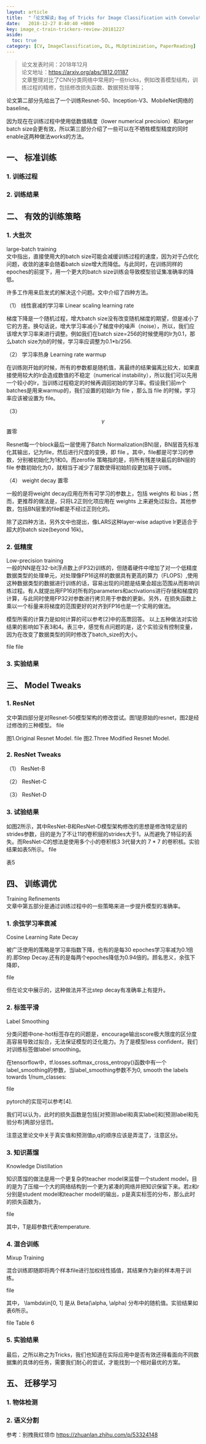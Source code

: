 ```yaml
---
layout: article
title:  "「论文解读」Bag of Tricks for Image Classification with Convolutional Neural Networks"
date:   2018-12-27 8:40:40 +0800
key: image_c-train-trickers-review-20181227
aside:
  toc: true
category: [CV, ImageClassification, DL, MLOptimization, PaperReading]
---
```


>论文发表时间：2018年12月  
论文地址：<https://arxiv.org/abs/1812.01187>    
文章整理对比了CNN分类网络中常用的一些tricks，例如改善模型结构，训练过程的精修，包括修改损失函数、数据预处理等；  

论文第二部分先给出了一个训练Resnet-50、Inception-V3、MobileNet网络的baseline。

因为现在在训练过程中使用低数值精度（lower numerical precision）和larger batch size会更有效，所以第三部分介绍了一些可以在不牺牲模型精度的同时enable这两种做法works的方法。


## 一、 标准训练
### 1. 训练过程

### 2. 训练结果

## 二、 有效的训练策略
### 1. 大批次
large-batch training    
文中指出，直接使用大的batch size可能会减缓训练过程的速度，因为对于凸优化问题，收敛的速率会随着batch size增大而降低。与此同时，在训练同样的epoches的前提下，用一个更大的batch size训练会导致模型验证集准确率的降低。

许多工作用来启发式的解决这个问题。文中介绍了四种方法。


（1） 线性衰减的学习率 Linear scaling learning rate  

梯度下降是一个随机过程，增大batch size没有改变随机梯度的期望，但是减小了它的方差。换句话说，增大学习率减小了梯度中的噪声（noise），所以，我们应该增大学习率来进行调整。例如我们在batch size=256的时候使用的lr为0.1，那么batch size为b的时候，学习率应调整为0.1*b/256.


（2） 学习率热身 Learning rate warmup  

在训练刚开始的时候，所有的参数都是随机值，离最终的结果偏离比较大，如果直接使用较大的lr会造成数值的不稳定（numerical instability），所以我们可以先用一个较小的lr，当训练过程稳定的时候再调回初始的学习率。假设我们前m个batches是用来warmup的，我们设置的初始lr为 file ，那么当 file 的时候，学习率应该被设置为 file。


（3） $$\gamma$$ 置零  

Resnet每一个block最后一层使用了Batch Normalization(BN)层，BN层首先标准化其输出，记为file，然后进行尺度的变换，即 file 。其中，file都是可学习的参数，分别被初始化为1和0。而zerofile 策略指的是，将所有残差块最后的BN层的file 参数初始化为0，就相当于减少了层数使得初始阶段更加易于训练。


（4） weight decay 置零  

一般的是将weight decay应用在所有可学习的参数上，包括 weights 和 bias；然而，更推荐的做法是，只将L2正则化项应用在 weights 上来避免过拟合。其他参数，包括BN层里的file都是不经过正则化的。

除了这四种方法，另外文中也提出，像LARS这种layer-wise adaptive lr更适合于超大的batch size(beyond 16k)。


### 2. 低精度
Low-precision training  
一般的NN是在32-bit浮点数上(FP32)训练的，但随着硬件中增加了对一个低精度数据类型的处理单元，对处理像FP16这样的数据具有更高的算力（FLOPS）,使用这种数据类型的数据进行训练的话，容易出现的问题是结果会超出范围从而影响训练过程。有人就提出用FP16对所有的parameters和activations进行存储和梯度的计算，与此同时使用FP32对参数进行拷贝用于参数的更新。另外，在损失函数上乘以一个标量来将梯度的范围更好的对齐到FP16也是一个实用的做法。

模型所需的计算力是如何计算的可以参考[2]中的高票回答。
以上五种做法对实验结果的影响如下表3和4。表三中，感觉有点问题的是，这个实验没有控制变量，因为在改变了数据类型的同时修改了batch_size的大小。

file
file

### 3. 实验结果

## 三、 Model Tweaks
### 1. ResNet
文中第四部分是对Resnet-50模型架构的修改尝试。图1是原始的resnet，图2是经过修改的三种模型。
file

图1.Original Resnet Model.
file
图2.Three Modified Resnet Model.
### 2. ResNet Tweaks
（1） ResNet-B  

（2） ResNet-C  

（3） ResNet-D  

### 3. 试验结果

如图2所示，其中ResNet-B和ResNet-D模型架构修改的思想是修改特定层的strides参数，目的是为了不让11的卷积层的strides大于1，从而避免了特征的丢失。而ResNet-C的想法是使用多个小的卷积核3 3代替大的 7 * 7 的卷积核。实验结果如表5所示。
file

表5


## 四、 训练调优
Training Refinements  
文章中第五部分是通过训练过程中的一些策略来进一步提升模型的准确率。

### 1. 余弦学习率衰减
Cosine Learning Rate Decay    

被广泛使用的策略是学习率指数下降，也有的是每30 epoches学习率减为0.1倍的.即Step Decay.还有的是每两个epoches降低为0.94倍的。顾名思义，余弦下降即，

file

但在论文中展示的，这种做法并不比step decay有准确率上有提升。


### 2. 标签平滑
Label Smoothing  

分类问题中one-hot标签存在的问题是，encourage输出score极大限度的区分度高容易导致过拟合，无法保证模型的泛化能力。为了是模型less confident，我们对训练标签做label smoothing。

在tensorflow中，tf.losses.softmax_cross_entropy()函数中有一个label_smoothing的参数，当label_smoothing参数不为0, smooth the labels towards 1/num_classes:

file

pytorch的实现可以参考[4].

我们可以认为，此时的损失函数是包括[对预测label和真实label]和[预测label和先验分布]两部分惩罚。

注意这里论文中关于真实值和预测值p,q的顺序应该是弄混了，注意区分。


### 3. 知识蒸馏
Knowledge Distillation  

知识蒸馏的做法是用一个更复杂的teacher model来监督一个student model，目的是为了压缩一个大的网络结构到一个更为紧凑的网络并把知识保留下来。若z和r分别是student model和teacher model的输出，p是真实标签的分布，那么此时的损失函数为，

file

其中，T是超参数代表temperature.


### 4. 混合训练
Mixup Training  

混合训练即随即将两个样本file进行加权线性插值，其结果作为新的样本用于训练。

file

其中， \lambda\in[0, 1] 是从 Beta(\alpha, \alpha) 分布中的随机值。实验结果如表6所示。

file
Table 6

### 5. 实验结果

最后，之所以称之为Tricks，我们也知道在实际应用中是否有效还得看面向不同数据集的具体的任务，需要我们耐心的尝试，才能找到一个相对最优的方案。

## 五、 迁移学习
### 1. 物体检测

### 2. 语义分割



参考：别拽我红领巾 <https://zhuanlan.zhihu.com/p/53324148>  
